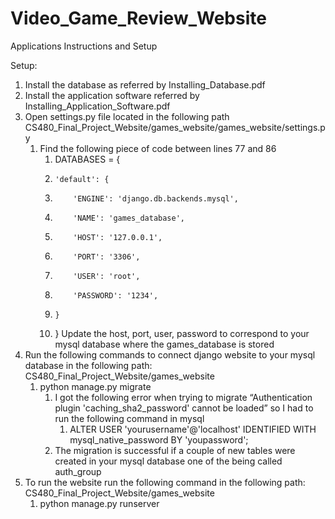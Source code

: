 # Video_Game_Review_Website

Applications Instructions and Setup




Setup:


1. Install the database as referred by Installing_Database.pdf
2. Install the application software referred by Installing_Application_Software.pdf
3. Open settings.py file located in the following path CS480_Final_Project_Website/games_website/games_website/settings.py
   1. Find the following piece of code between lines 77 and 86
      1. DATABASES = {
      2.     'default': {
      3.         'ENGINE': 'django.db.backends.mysql',
      4.         'NAME': 'games_database',
      5.         'HOST': '127.0.0.1',
      6.         'PORT': '3306',
      7.         'USER': 'root',
      8.         'PASSWORD': '1234',
      9.     }
      10. }
      Update the host, port, user, password to correspond to your mysql database where the games_database is stored
4. Run the following commands to connect django website to your mysql database in the following path: CS480_Final_Project_Website/games_website
   1. python manage.py migrate
      1. I got the following error when trying to migrate “Authentication plugin 'caching_sha2_password' cannot be loaded” so I had to run the following command in mysql
         1. ALTER USER 'yourusername'@'localhost' IDENTIFIED WITH mysql_native_password BY 'youpassword';
      2. The migration is successful if a couple of new tables were created in your mysql database one of the being called auth_group
5. To run the website run the following command in the following path: CS480_Final_Project_Website/games_website
   1. python manage.py runserver
